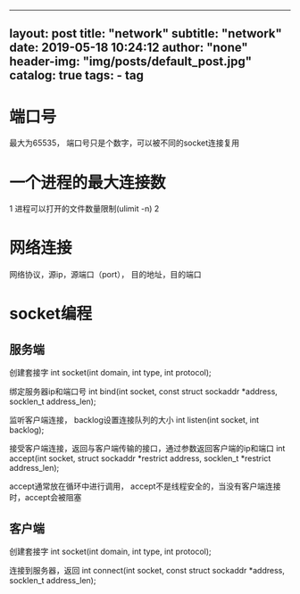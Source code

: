 
---
layout:     post
title:      "network"
subtitle:   "network"
date:       2019-05-18 10:24:12
author:     "none"
header-img: "img/posts/default_post.jpg"
catalog: true
tags:
    - tag
---


# 端口号
最大为65535， 端口号只是个数字，可以被不同的socket连接复用

# 一个进程的最大连接数
1 进程可以打开的文件数量限制(ulimit -n)
2 

# 网络连接
网络协议，源ip，源端口（port）， 目的地址，目的端口

# socket编程

## 服务端
创建套接字
int socket(int domain, int type, int protocol);

绑定服务器ip和端口号
int bind(int socket, const struct sockaddr *address,
       socklen_t address_len);

监听客户端连接， backlog设置连接队列的大小
int listen(int socket, int backlog);

接受客户端连接，返回与客户端传输的接口，通过参数返回客户端的ip和端口
int accept(int socket, struct sockaddr *restrict address,
       socklen_t *restrict address_len);

accept通常放在循环中进行调用， accept不是线程安全的，当没有客户端连接时，accept会被阻塞

## 客户端
创建套接字
int socket(int domain, int type, int protocol);

连接到服务器，返回
int connect(int socket, const struct sockaddr *address,
       socklen_t address_len);